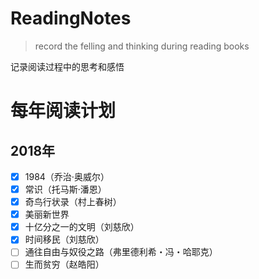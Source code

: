 # ReadingNotes
>record the felling and thinking during reading books

记录阅读过程中的思考和感悟


# 每年阅读计划

## 2018年

 - [x] 1984（乔治·奥威尔）
 - [x] 常识（托马斯·潘恩）
 - [x] 奇鸟行状录（村上春树）
 - [x] 美丽新世界
 - [x] 十亿分之一的文明（刘慈欣）
 - [x] 时间移民（刘慈欣）
 - [ ] 通往自由与奴役之路（弗里德利希・冯・哈耶克）
 - [ ] 生而贫穷（赵皓阳）
